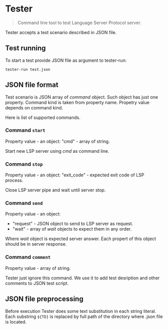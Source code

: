 Tester
======

> Command line tool to test Language Server Protocol server.

Tester accepts a test scenario described in JSON file.

Test running
------------

To start a test provide JSON file as argument to tester-run:
```
tester-run test.json
```

JSON file format
----------------

Test scenario is JSON array of _command_ object. Such object has
just one property. Command kind is taken from property name.
Propetry value depends on command kind.

Here is list of supported commands.

### Command `start`

Property value - an object:
 "cmd" - array of string.

Start new LSP server using _cmd_ as command line.

### Command `stop`

Property value - an object:
 "exit_code" - expected exit code of LSP process.

Close LSP server pipe and wait until server stop.

### Command `send`
Property value - an object:

 * "request" - JSON object to send to LSP server as request.
 * "wait" - array of _wait_ objects to expect them in any order.

Where _wait_ object is expected server answer. Each propert of this object
should be in server response.

### Command `comment`

Property value - array of string.

Tester just ignore this command. We use it to add test desription and other
comments to JSON test script.



JSON file preprocessing
-----------------------

Before execution Tester does some text substitution in each string literal.
Each substring `${TD}` is replaced by full path of the directory where .json
file is located.

